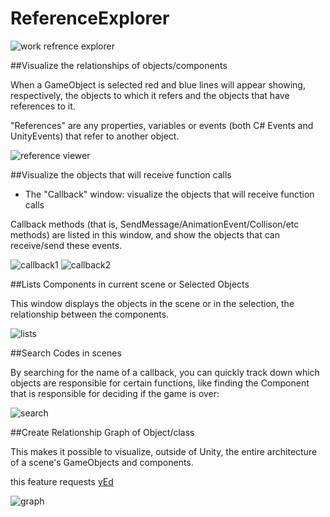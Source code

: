 ReferenceExplorer
=================



![work refrence explorer](https://github.com/tsubaki/ReferenceExplorer/blob/gh-pages/images/re5.gif?raw=true)

##Visualize the relationships of objects/components

When a GameObject is selected red and blue lines will appear showing, respectively, the objects to which it refers and the objects that have references to it.

"References" are any properties, variables or events (both C# Events and UnityEvents) that refer to another object.

![reference viewer](https://github.com/tsubaki/ReferenceExplorer/blob/gh-pages/images/ref1.png)

##Visualize the objects that will receive function calls

- The "Callback" window: visualize the objects that will receive function calls

Callback methods (that is, SendMessage/AnimationEvent/Collison/etc methods) are listed in this window, and show the objects that can receive/send these events.

![callback1](https://github.com/tsubaki/ReferenceExplorer/blob/gh-pages/images/callback11.jpg?raw=true)
![callback2](https://github.com/tsubaki/ReferenceExplorer/blob/gh-pages/images/message2.jpg?raw=true)

##Lists Components in current scene or Selected Objects

This window displays the objects in the scene or in the selection, the relationship between the components.

![lists](https://github.com/tsubaki/ReferenceExplorer/blob/gh-pages/images/count.png?raw=true)

##Search Codes in scenes

By searching for the name of a callback, you can quickly track down which objects are responsible for certain functions, like finding the Component that is responsible for deciding if the game is over:

![search](https://github.com/tsubaki/ReferenceExplorer/blob/gh-pages/images/search.gif?raw=true)

##Create Relationship Graph of Object/class

This makes it possible to visualize, outside of Unity, the entire architecture of a scene's GameObjects and components.
 
this feature requests [yEd](https://www.yworks.com/products/yed)


![graph](https://github.com/tsubaki/ReferenceExplorer/blob/gh-pages/images/graph1.png?raw=true)
